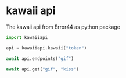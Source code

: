 # kawaii api
The kawaii api from Error44 as python package 

```python
import kawaiiapi

api = kawaiiapi.kawaii("token")

await api.endpoints("gif")

await api.get("gif", "kiss")
```